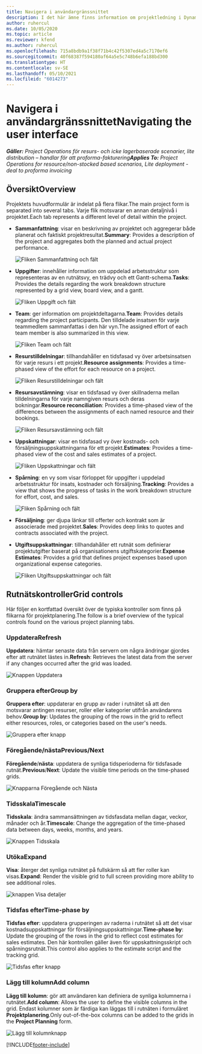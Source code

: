 ```yaml
---
title: Navigera i användargränssnittet
description: I det här ämne finns information om projektledning i Dynamics 365 i projektåtgärder.
author: ruhercul
ms.date: 10/05/2020
ms.topic: article
ms.reviewer: kfend
ms.author: ruhercul
ms.openlocfilehash: 715a8bdb9a1f38f71b4c42f5307ed4a5c7170ef6
ms.sourcegitcommit: 40f68387f594180af64a5e5c748b6efa188bd300
ms.translationtype: HT
ms.contentlocale: sv-SE
ms.lasthandoff: 05/10/2021
ms.locfileid: "6014273"
---
```

# <a name="navigating-the-user-interface"></a><span data-ttu-id="318b4-103">Navigera i användargränssnittet</span><span class="sxs-lookup"><span data-stu-id="318b4-103">Navigating the user interface</span></span>

<span data-ttu-id="318b4-104">_**Gäller:** Project Operations för resurs- och icke lagerbaserade scenarier, lite distribution – handlar för att proforma-fakturering_</span><span class="sxs-lookup"><span data-stu-id="318b4-104">_**Applies To:** Project Operations for resource/non-stocked based scenarios, Lite deployment - deal to proforma invoicing_</span></span>

## <a name="overview"></a><span data-ttu-id="318b4-105">Översikt</span><span class="sxs-lookup"><span data-stu-id="318b4-105">Overview</span></span>

<span data-ttu-id="318b4-106">Projektets huvudformulär är indelat på flera flikar.</span><span class="sxs-lookup"><span data-stu-id="318b4-106">The main project form is separated into several tabs.</span></span> <span data-ttu-id="318b4-107">Varje flik motsvarar en annan detaljnivå i projektet.</span><span class="sxs-lookup"><span data-stu-id="318b4-107">Each tab represents a different level of detail within the project.</span></span>

- <span data-ttu-id="318b4-108">**Sammanfattning**: visar en beskrivning av projektet och aggregerar både planerat och faktiskt projektresultat.</span><span class="sxs-lookup"><span data-stu-id="318b4-108">**Summary**: Provides a description of the project and aggregates both the planned and actual project performance.</span></span>

    ![Fliken Sammanfattning och fält](media/navigation7.png)

- <span data-ttu-id="318b4-110">**Uppgifter**: innehåller information om uppdelad arbetsstruktur som representeras av en rutnätsvy, en trädvy och ett Gantt-schema.</span><span class="sxs-lookup"><span data-stu-id="318b4-110">**Tasks**: Provides the details regarding the work breakdown structure represented by a grid view, board view, and a gantt.</span></span>

    ![Fliken Uppgift och fält](media/navigation8.png)

- <span data-ttu-id="318b4-112">**Team**: ger information om projektdeltagarna.</span><span class="sxs-lookup"><span data-stu-id="318b4-112">**Team**: Provides details regarding the project participants.</span></span> <span data-ttu-id="318b4-113">Den tilldelade insatsen för varje teammedlem sammanfattas i den här vyn.</span><span class="sxs-lookup"><span data-stu-id="318b4-113">The assigned effort of each team member is also summarized in this view.</span></span>

    ![Fliken Team och fält](media/navigation9.png)

- <span data-ttu-id="318b4-115">**Resurstilldelningar**: tillhandahåller en tidsfasad vy över arbetsinsatsen för varje resurs i ett projekt.</span><span class="sxs-lookup"><span data-stu-id="318b4-115">**Resource assignments**: Provides a time-phased view of the effort for each resource on a project.</span></span>

    ![Fliken Resurstilldelningar och fält](media/navigation10.png)

- <span data-ttu-id="318b4-117">**Resursavstämning**: visar en tidsfasad vy över skillnaderna mellan tilldelningarna för varje namngiven resurs och deras bokningar.</span><span class="sxs-lookup"><span data-stu-id="318b4-117">**Resource reconciliation**: Provides a time-phased view of the differences between the assignments of each named resource and their bookings.</span></span>

    ![Fliken Resursavstämning och fält](media/navigation11.png)

- <span data-ttu-id="318b4-119">**Uppskattningar**: visar en tidsfasad vy över kostnads- och försäljningsuppskattningarna för ett projekt.</span><span class="sxs-lookup"><span data-stu-id="318b4-119">**Estimates**: Provides a time-phased view of the cost and sales estimates of a project.</span></span>

    ![Fliken Uppskattningar och fält](media/navigation12.png)

- <span data-ttu-id="318b4-121">**Spårning**: en vy som visar förloppet för uppgifter i uppdelad arbetsstruktur för insats, kostnader och försäljning.</span><span class="sxs-lookup"><span data-stu-id="318b4-121">**Tracking**: Provides a view that shows the progress of tasks in the work breakdown structure for effort, cost, and sales.</span></span>

    ![Fliken Spårning och fält](media/navigation13.png)

- <span data-ttu-id="318b4-123">**Försäljning**: ger djupa länkar till offerter och kontrakt som är associerade med projektet.</span><span class="sxs-lookup"><span data-stu-id="318b4-123">**Sales**: Provides deep links to quotes and contracts associated with the project.</span></span>

- <span data-ttu-id="318b4-124">**Utgiftsuppskattningar**: tillhandahåller ett rutnät som definierar projektutgifter baserat på organisationens utgiftskategorier.</span><span class="sxs-lookup"><span data-stu-id="318b4-124">**Expense Estimates**: Provides a grid that defines project expenses based upon organizational expense categories.</span></span>

    ![Fliken Utgiftsuppskattningar och fält](media/navigation14.png)

## <a name="grid-controls"></a><span data-ttu-id="318b4-126">Rutnätskontroller</span><span class="sxs-lookup"><span data-stu-id="318b4-126">Grid controls</span></span>

<span data-ttu-id="318b4-127">Här följer en kortfattad översikt över de typiska kontroller som finns på flikarna för projektplanering.</span><span class="sxs-lookup"><span data-stu-id="318b4-127">The follow is a brief overview of the typical controls found on the various project planning tabs.</span></span>

### <a name="refresh"></a><span data-ttu-id="318b4-128">Uppdatera</span><span class="sxs-lookup"><span data-stu-id="318b4-128">Refresh</span></span>

<span data-ttu-id="318b4-129">**Uppdatera**: hämtar senaste data från servern om några ändringar gjordes efter att rutnätet lästes in.</span><span class="sxs-lookup"><span data-stu-id="318b4-129">**Refresh**: Retrieves the latest data from the server if any changes occurred after the grid was loaded.</span></span>

![Knappen Uppdatera](media/navigation7.png)

### <a name="group-by"></a><span data-ttu-id="318b4-131">Gruppera efter</span><span class="sxs-lookup"><span data-stu-id="318b4-131">Group by</span></span>

<span data-ttu-id="318b4-132">**Gruppera efter**: uppdaterar en grupp av rader i rutnätet så att den motsvarar antingen resurser, roller eller kategorier utifrån användarens behov.</span><span class="sxs-lookup"><span data-stu-id="318b4-132">**Group by**: Updates the grouping of the rows in the grid to reflect either resources, roles, or categories based on the user's needs.</span></span>

![Gruppera efter knapp](media/navigation6.png)

### <a name="previousnext"></a><span data-ttu-id="318b4-134">Föregående/nästa</span><span class="sxs-lookup"><span data-stu-id="318b4-134">Previous/Next</span></span>

<span data-ttu-id="318b4-135">**Föregående**/**nästa**: uppdatera de synliga tidsperioderna för tidsfasade rutnät.</span><span class="sxs-lookup"><span data-stu-id="318b4-135">**Previous**/**Next**: Update the visible time periods on the time-phased grids.</span></span>

![Knapparna Föregående och Nästa](media/navigation2.png)

### <a name="timescale"></a><span data-ttu-id="318b4-137">Tidsskala</span><span class="sxs-lookup"><span data-stu-id="318b4-137">Timescale</span></span>

<span data-ttu-id="318b4-138">**Tidsskala**: ändra sammansättningen av tidsfasdata mellan dagar, veckor, månader och år.</span><span class="sxs-lookup"><span data-stu-id="318b4-138">**Timescale**: Change the aggregation of the time-phased data between days, weeks, months, and years.</span></span>

![Knappen Tidsskala](media/navigation3.png)

### <a name="expand"></a><span data-ttu-id="318b4-140">Utöka</span><span class="sxs-lookup"><span data-stu-id="318b4-140">Expand</span></span>

<span data-ttu-id="318b4-141">**Visa**: återger det synliga rutnätet på fullskärm så att fler roller kan visas.</span><span class="sxs-lookup"><span data-stu-id="318b4-141">**Expand**: Render the visible grid to full screen providing more ability to see additional roles.</span></span>

![knappen Visa detaljer](media/navigation4.png)

### <a name="time-phase-by"></a><span data-ttu-id="318b4-143">Tidsfas efter</span><span class="sxs-lookup"><span data-stu-id="318b4-143">Time-phase by</span></span>

<span data-ttu-id="318b4-144">**Tidsfas efter**: uppdatera grupperingen av raderna i rutnätet så att det visar kostnadsuppskattningar för försäljningsuppskattningar.</span><span class="sxs-lookup"><span data-stu-id="318b4-144">**Time-phase by**: Update the grouping of the rows in the grid to reflect cost estimates for sales estimates.</span></span> <span data-ttu-id="318b4-145">Den här kontrollen gäller även för uppskattningsskript och spårningsrutnät.</span><span class="sxs-lookup"><span data-stu-id="318b4-145">This control also applies to the estimate script and the tracking grid.</span></span>

![Tidsfas efter knapp](media/navigation0.png)

### <a name="add-column"></a><span data-ttu-id="318b4-147">Lägg till kolumn</span><span class="sxs-lookup"><span data-stu-id="318b4-147">Add column</span></span>

<span data-ttu-id="318b4-148">**Lägg till kolumn**: gör att användaren kan definiera de synliga kolumnerna i rutnätet.</span><span class="sxs-lookup"><span data-stu-id="318b4-148">**Add column**: Allows the user to define the visible columns in the grid.</span></span> <span data-ttu-id="318b4-149">Endast kolumner som är färdiga kan läggas till i rutnäten i formuläret **Projektplanering**.</span><span class="sxs-lookup"><span data-stu-id="318b4-149">Only out-of-the-box columns can be added to the grids in the **Project Planning** form.</span></span>

![Lägg till kolumnknapp](media/navigation5.png)


[!INCLUDE[footer-include](../includes/footer-banner.md)]